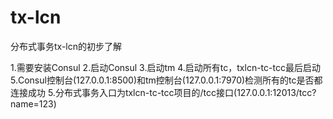 # tx-lcn
分布式事务tx-lcn的初步了解

1.需要安装Consul
2.启动Consul
3.启动tm
4.启动所有tc，txlcn-tc-tcc最后启动
5.Consul控制台(127.0.0.1:8500)和tm控制台(127.0.0.1:7970)检测所有的tc是否都连接成功
5.分布式事务入口为txlcn-tc-tcc项目的/tcc接口(127.0.0.1:12013/tcc?name=123)
